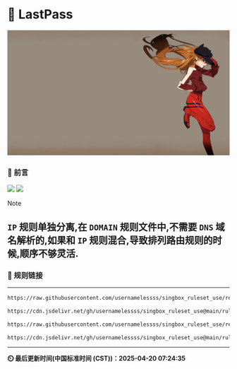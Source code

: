 
# 🧸 LastPass
![](https://raw.githubusercontent.com/usernamelessss/picture-bed/main/images/202504042256831.jpg)
### 📣 前言
![](https://shields.io/badge/-移除重复规则-ff69b4) ![](https://shields.io/badge/-IP&nbsp;规则单独存放不与&nbsp;DOMAIN&nbsp;等混合-green)
> [!NOTE]
**`IP` 规则单独分离,在 `DOMAIN` 规则文件中,不需要 `DNS` 域名解析的,如果和 `IP` 规则混合,导致排列路由规则的时候,顺序不够灵活.**
---

###  🔗 规则链接
---

```url
https://raw.githubusercontent.com/usernamelessss/singbox_ruleset_use/refs/heads/main/rule/LastPass/LastPass_No_IP.json
```

```url
https://cdn.jsdelivr.net/gh/usernamelessss/singbox_ruleset_use@main/rule/LastPass/LastPass_No_IP.json
```

```url
https://raw.githubusercontent.com/usernamelessss/singbox_ruleset_use/refs/heads/main/rule/LastPass/LastPass_No_IP.srs
```

```url
https://cdn.jsdelivr.net/gh/usernamelessss/singbox_ruleset_use@main/rule/LastPass/LastPass_No_IP.srs
```

---
**⏲️ 最后更新时间(中国标准时间 (CST))：2025-04-20 07:24:35**